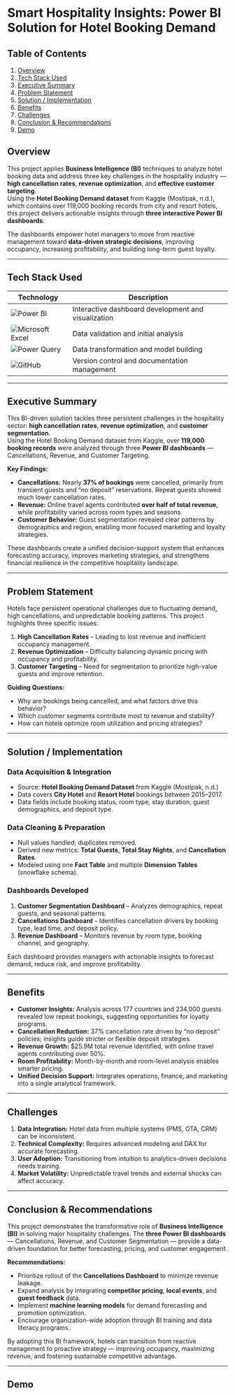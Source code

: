 # Smart Hospitality Insights: Power BI Solution for Hotel Booking Demand

## Table of Contents
1. [Overview](#overview)
2. [Tech Stack Used](#tech-stack-used)
3. [Executive Summary](#executive-summary)
4. [Problem Statement](#problem-statement)
5. [Solution / Implementation](#solution--implementation)
6. [Benefits](#benefits)
7. [Challenges](#challenges)
8. [Conclusion & Recommendations](#conclusion--recommendations)
9. [Demo](#demo)

## Overview
This project applies **Business Intelligence (BI)** techniques to analyze hotel booking data and address three key challenges in the hospitality industry — **high cancellation rates**, **revenue optimization**, and **effective customer targeting**.  
Using the **Hotel Booking Demand dataset** from Kaggle (Mostipak, n.d.), which contains over 119,000 booking records from city and resort hotels, this project delivers actionable insights through **three interactive Power BI dashboards**.

The dashboards empower hotel managers to move from reactive management toward **data-driven strategic decisions**, improving occupancy, increasing profitability, and building long-term guest loyalty.

---

## Tech Stack Used

| Technology | Description |
|-------------|-------------|
| ![Power BI](https://img.shields.io/badge/Power%20BI-F2C811?style=for-the-badge&logo=powerbi&logoColor=black) | Interactive dashboard development and visualization |
| ![Microsoft Excel](https://img.shields.io/badge/Microsoft%20Excel-217346?style=for-the-badge&logo=microsoftexcel&logoColor=white) | Data validation and initial analysis |
| ![Power Query](https://img.shields.io/badge/Power%20Query-217346?style=for-the-badge&logo=microsoftpowerpoint&logoColor=white) | Data transformation and model building |
| ![GitHub](https://img.shields.io/badge/GitHub-181717?style=for-the-badge&logo=github&logoColor=white) | Version control and documentation management |

---

## Executive Summary
This BI-driven solution tackles three persistent challenges in the hospitality sector: **high cancellation rates**, **revenue optimization**, and **customer segmentation**.  
Using the Hotel Booking Demand dataset from Kaggle, over **119,000 booking records** were analyzed through three **Power BI dashboards** — Cancellations, Revenue, and Customer Targeting.  

**Key Findings:**
- **Cancellations:** Nearly **37% of bookings** were cancelled, primarily from transient guests and “no deposit” reservations. Repeat guests showed much lower cancellation rates.  
- **Revenue:** Online travel agents contributed **over half of total revenue**, while profitability varied across room types and seasons.  
- **Customer Behavior:** Guest segmentation revealed clear patterns by demographics and region, enabling more focused marketing and loyalty strategies.  

These dashboards create a unified decision-support system that enhances forecasting accuracy, improves marketing strategies, and strengthens financial resilience in the competitive hospitality landscape.

---

## Problem Statement
Hotels face persistent operational challenges due to fluctuating demand, high cancellations, and unpredictable booking patterns. This project highlights three specific issues:
1. **High Cancellation Rates** – Leading to lost revenue and inefficient occupancy management.  
2. **Revenue Optimization** – Difficulty balancing dynamic pricing with occupancy and profitability.  
3. **Customer Targeting** – Need for segmentation to prioritize high-value guests and improve retention.

**Guiding Questions:**
- Why are bookings being cancelled, and what factors drive this behavior?  
- Which customer segments contribute most to revenue and stability?  
- How can hotels optimize room utilization and pricing strategies?  

---

## Solution / Implementation

### Data Acquisition & Integration
- Source: **Hotel Booking Demand Dataset** from Kaggle (Mostipak, n.d.)  
- Data covers **City Hotel** and **Resort Hotel** bookings between 2015–2017.  
- Data fields include booking status, room type, stay duration, guest demographics, and deposit type.

### Data Cleaning & Preparation
- Null values handled; duplicates removed.  
- Derived new metrics: **Total Guests**, **Total Stay Nights**, and **Cancellation Rates**.  
- Modeled using one **Fact Table** and multiple **Dimension Tables** (snowflake schema).  

### Dashboards Developed
1. **Customer Segmentation Dashboard** – Analyzes demographics, repeat guests, and seasonal patterns.  
2. **Cancellations Dashboard** – Identifies cancellation drivers by booking type, lead time, and deposit policy.  
3. **Revenue Dashboard** – Monitors revenue by room type, booking channel, and geography.

Each dashboard provides managers with actionable insights to forecast demand, reduce risk, and improve profitability.

---

## Benefits

- **Customer Insights:** Analysis across 177 countries and 234,000 guests revealed low repeat bookings, suggesting opportunities for loyalty programs.  
- **Cancellation Reduction:** 37% cancellation rate driven by “no deposit” policies; insights guide stricter or flexible deposit strategies.  
- **Revenue Growth:** $25.9M total revenue identified, with online travel agents contributing over 50%.  
- **Room Profitability:** Month-by-month and room-level analysis enables smarter pricing.  
- **Unified Decision Support:** Integrates operations, finance, and marketing into a single analytical framework.

---

## Challenges

1. **Data Integration:** Hotel data from multiple systems (PMS, OTA, CRM) can be inconsistent.  
2. **Technical Complexity:** Requires advanced modeling and DAX for accurate forecasting.  
3. **User Adoption:** Transitioning from intuition to analytics-driven decisions needs training.  
4. **Market Volatility:** Unpredictable travel trends and external shocks can affect accuracy.

---

## Conclusion & Recommendations

This project demonstrates the transformative role of **Business Intelligence (BI)** in solving major hospitality challenges. The **three Power BI dashboards** — Cancellations, Revenue, and Customer Segmentation — provide a data-driven foundation for better forecasting, pricing, and customer engagement.

**Recommendations:**
- Prioritize rollout of the **Cancellations Dashboard** to minimize revenue leakage.  
- Expand analysis by integrating **competitor pricing**, **local events**, and **guest feedback** data.  
- Implement **machine learning models** for demand forecasting and promotion optimization.  
- Encourage organization-wide adoption through BI training and data literacy programs.

By adopting this BI framework, hotels can transition from reactive management to proactive strategy — improving occupancy, maximizing revenue, and fostering sustainable competitive advantage.

---

## Demo
